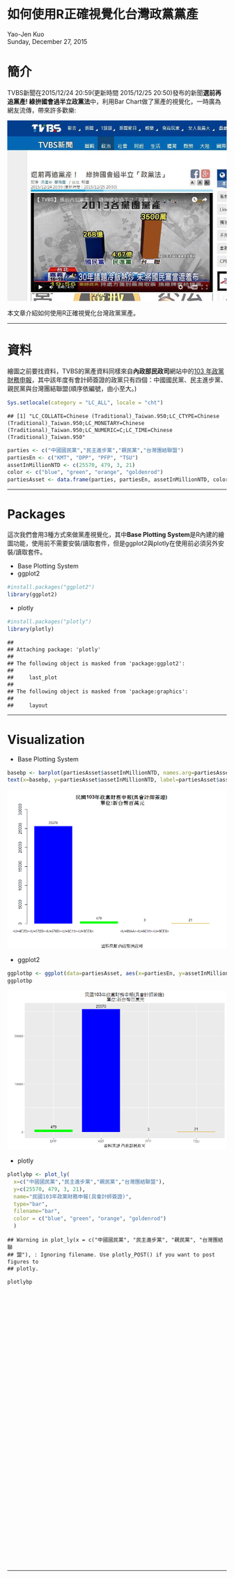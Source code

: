 # 如何使用R正確視覺化台灣政黨黨產
Yao-Jen Kuo  
Sunday, December 27, 2015  

# 簡介

TVBS新聞在2015/12/24 20:59(更新時間 2015/12/25 20:50)發布的新聞**選前再追黨產! 綠拚國會過半立政黨法**中，利用Bar Chart做了黨產的視覺化，一時廣為網友流傳，帶來許多歡樂:

![TVBS新聞截圖](tvbs.jpg)

本文章介紹如何使用R正確視覺化台灣政黨黨產。

---

# 資料

繪圖之前要找資料，TVBS的黨產資料同樣來自**內政部民政司**網站中的[103 年政黨財務申報](http://www.moi.gov.tw/dca/03caucus_10301.aspx)，其中該年度有會計師簽證的政黨只有四個：中國國民黨、民主進步黨、親民黨與台灣團結聯盟(順序依編號，由小至大。)


```r
Sys.setlocale(category = "LC_ALL", locale = "cht")
```

```
## [1] "LC_COLLATE=Chinese (Traditional)_Taiwan.950;LC_CTYPE=Chinese (Traditional)_Taiwan.950;LC_MONETARY=Chinese (Traditional)_Taiwan.950;LC_NUMERIC=C;LC_TIME=Chinese (Traditional)_Taiwan.950"
```

```r
parties <- c("中國國民黨","民主進步黨","親民黨","台灣團結聯盟")
partiesEn <- c("KMT", "DPP", "PFP", "TSU")
assetInMillionNTD <- c(25570, 479, 3, 21)
color <- c("blue", "green", "orange", "goldenrod")
partiesAsset <- data.frame(parties, partiesEn, assetInMillionNTD, color)
```

---

# Packages

這次我們會用3種方式來做黨產視覺化，其中**Base Plotting System**是R內建的繪圖功能，使用前不需要安裝/讀取套件，但是ggplot2與plotly在使用前必須另外安裝/讀取套件。

* Base Plotting System
* ggplot2


```r
#install.packages("ggplot2")
library(ggplot2)
```

* plotly


```r
#install.packages("plotly")
library(plotly)
```

```
## 
## Attaching package: 'plotly'
## 
## The following object is masked from 'package:ggplot2':
## 
##     last_plot
## 
## The following object is masked from 'package:graphics':
## 
##     layout
```

---

# Visualization

* Base Plotting System


```r
basebp <- barplot(partiesAsset$assetInMillionNTD, names.arg=partiesAsset$parties, col=color, cex.names=0.8, border=NA, ylim=c(0,30000), main=paste("民國103年政黨財務申報(具會計師簽證)","\n","單位:新台幣百萬元"), sub="資料來源:內政部民政司")
text(x=basebp, y=partiesAsset$assetInMillionNTD, label=partiesAsset$assetInMillionNTD, pos = 3, cex = 0.8)
```

![](assetsPartiesTW_files/figure-html/unnamed-chunk-4-1.png) 

* ggplot2


```r
ggplotbp <- ggplot(data=partiesAsset, aes(x=partiesEn, y=assetInMillionNTD))+geom_bar(colour=NA, fill=c("green", "blue", "orange", "goldenrod"), width=.8, stat="identity")+ ggtitle(paste("民國103年政黨財務申報(具會計師簽證)","\n","單位:新台幣百萬元"))+ylab("")+xlab("資料來源:內政部民政司")+geom_text(aes(label=assetInMillionNTD), vjust = -0.5)
ggplotbp
```

![](assetsPartiesTW_files/figure-html/unnamed-chunk-5-1.png) 

* plotly


```r
plotlybp <- plot_ly(
  x=c("中國國民黨","民主進步黨","親民黨","台灣團結聯盟"),
  y=c(25570, 479, 3, 21),
  name="民國103年政黨財務申報(具會計師簽證)",
  type="bar",
  filename="bar",
  color = c("blue", "green", "orange", "goldenrod")
  )
```

```
## Warning in plot_ly(x = c("中國國民黨", "民主進步黨", "親民黨", "台灣團結聯
## 盟"), : Ignoring filename. Use plotly_POST() if you want to post figures to
## plotly.
```

```r
plotlybp
```

<!--html_preserve--><div id="htmlwidget-170" style="width:864px;height:624px;" class="plotly"></div>
<script type="application/json" data-for="htmlwidget-170">{"x":{"data":[{"type":"bar","inherit":true,"x":["中國國民黨"],"y":[25570],"name":"blue","filename":"bar","marker":{"color":"#66C2A5"}},{"type":"bar","inherit":true,"x":["民主進步黨"],"y":[479],"name":"green","filename":"bar","marker":{"color":"#FC8D62"}},{"type":"bar","inherit":true,"x":["親民黨"],"y":[3],"name":"orange","filename":"bar","marker":{"color":"#8DA0CB"}},{"type":"bar","inherit":true,"x":["台灣團結聯盟"],"y":[21],"name":"goldenrod","filename":"bar","marker":{"color":"#E78AC3"}}],"layout":{"xaxis":{"title":"c(\"中國國民黨\", \"民主進步黨\", \"親民黨\", \"台灣團結聯盟\")"},"yaxis":{"title":"c(25570, 479, 3, 21)"},"margin":{"b":40,"l":60,"t":25,"r":10}},"url":null,"width":null,"height":null,"base_url":"https://plot.ly","filename":"bar","layout.1":{"xaxis":{"title":"c(\"中國國民黨\", \"民主進步黨\", \"親民黨\", \"台灣團結聯盟\")"},"yaxis":{"title":"c(25570, 479, 3, 21)"}}},"evals":[]}</script><!--/html_preserve-->

---
